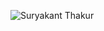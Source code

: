 ![Suryakant Thakur](https://user-images.githubusercontent.com/54733815/89732242-06489f80-da6b-11ea-8c5f-ff1d68a5a588.jpg)
